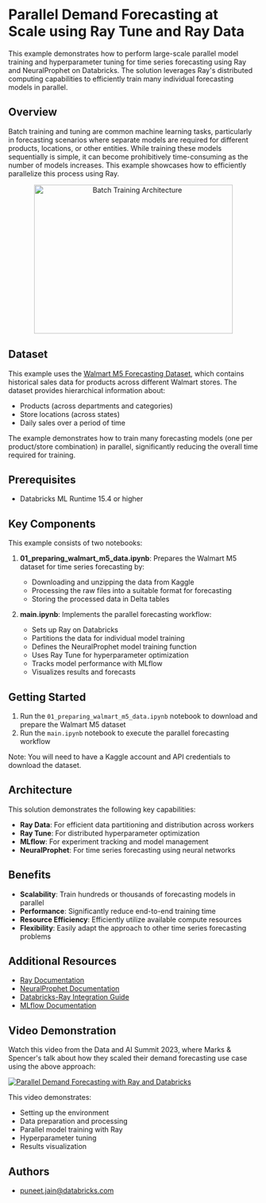 # Parallel Demand Forecasting at Scale using Ray Tune and Ray Data

This example demonstrates how to perform large-scale parallel model training and hyperparameter tuning for time series forecasting using Ray and NeuralProphet on Databricks. The solution leverages Ray's distributed computing capabilities to efficiently train many individual forecasting models in parallel.

## Overview

Batch training and tuning are common machine learning tasks, particularly in forecasting scenarios where separate models are required for different products, locations, or other entities. While training these models sequentially is simple, it can become prohibitively time-consuming as the number of models increases. This example showcases how to efficiently parallelize this process using Ray.

<div align="center">
  <img src="https://docs.ray.io/en/master/_images/batch-training.svg" alt='Batch Training Architecture' height="300" width="400">
</div>

## Dataset

This example uses the [Walmart M5 Forecasting Dataset](https://www.kaggle.com/competitions/m5-forecasting-accuracy), which contains historical sales data for products across different Walmart stores. The dataset provides hierarchical information about:

- Products (across departments and categories)
- Store locations (across states)
- Daily sales over a period of time

The example demonstrates how to train many forecasting models (one per product/store combination) in parallel, significantly reducing the overall time required for training.

## Prerequisites

- Databricks ML Runtime 15.4 or higher


## Key Components

This example consists of two notebooks:

1. **01_preparing_walmart_m5_data.ipynb**: Prepares the Walmart M5 dataset for time series forecasting by:
   - Downloading and unzipping the data from Kaggle
   - Processing the raw files into a suitable format for forecasting
   - Storing the processed data in Delta tables

2. **main.ipynb**: Implements the parallel forecasting workflow:
   - Sets up Ray on Databricks
   - Partitions the data for individual model training
   - Defines the NeuralProphet model training function
   - Uses Ray Tune for hyperparameter optimization
   - Tracks model performance with MLflow
   - Visualizes results and forecasts

## Getting Started

1. Run the `01_preparing_walmart_m5_data.ipynb` notebook to download and prepare the Walmart M5 dataset
2. Run the `main.ipynb` notebook to execute the parallel forecasting workflow

Note: You will need to have a Kaggle account and API credentials to download the dataset.

## Architecture

This solution demonstrates the following key capabilities:

- **Ray Data**: For efficient data partitioning and distribution across workers
- **Ray Tune**: For distributed hyperparameter optimization
- **MLflow**: For experiment tracking and model management
- **NeuralProphet**: For time series forecasting using neural networks

## Benefits

- **Scalability**: Train hundreds or thousands of forecasting models in parallel
- **Performance**: Significantly reduce end-to-end training time
- **Resource Efficiency**: Efficiently utilize available compute resources
- **Flexibility**: Easily adapt the approach to other time series forecasting problems

## Additional Resources

- [Ray Documentation](https://docs.ray.io/)
- [NeuralProphet Documentation](https://neuralprophet.com/)
- [Databricks-Ray Integration Guide](https://docs.databricks.com/aws/en/machine-learning/ray/)
- [MLflow Documentation](https://mlflow.org/docs/latest/index.html)

## Video Demonstration

Watch this video from the Data and AI Summit 2023, where Marks & Spencer's talk about how they scaled their demand forecasting use case using the above approach:

[![Parallel Demand Forecasting with Ray and Databricks](https://img.youtube.com/vi/H5ToDhX4Uqg/0.jpg)](https://www.youtube.com/watch?v=H5ToDhX4Uqg)

This video demonstrates:
- Setting up the environment
- Data preparation and processing
- Parallel model training with Ray
- Hyperparameter tuning
- Results visualization

## Authors
- <puneet.jain@databricks.com>